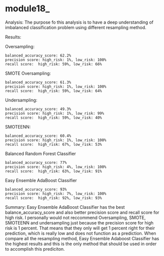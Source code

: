 # module18_

Analysis:
The purpose fo this analysis is to have a deep understanding of imbalanced classification problem using different resampling method. 




Results:

Oversampling: 

    balanced_accuracy_score: 62.2%
    precision score: high_risk: 1%, low_risk: 100%
    recall score:  high_risk: 59%, low_risk: 66%


SMOTE Oversampling: 

    balanced_accuracy_score: 61.3%
    precision score: high_risk: 1%, low_risk: 100%
    recall score:  high_risk: 59%, low_risk: 64%


Undersampling: 

    balanced_accuracy_score: 49.3%
    precision score: high_risk: 1%, low_risk: 99%
    recall score:  high_risk: 59%, low_risk: 40%


SMOTEENN: 

    balanced_accuracy_score: 60.4%
    precision score: high_risk: 1%, low_risk: 100%
    recall score:  high_risk: 67%, low_risk: 53%

Balanced Random Forest Classifier

    balanced_accuracy_score: 77%
    precision score: high_risk: 4%, low_risk: 100%
    recall score:  high_risk: 63%, low_risk: 91%

Easy Ensemble AdaBoost Classifier

    balanced_accuracy_score: 93%
    precision score: high_risk: 7%, low_risk: 100%
    recall score:  high_risk: 92%, low_risk: 93%






Summary:
Easy Ensemble AdaBoost Classifier has the best balance_accuracy_score and also better precision score and recall score for high risk. I personally would not reccommend Oversampling, SMOTE, SMOTEENN and undersampling just because the precision score for high risk is 1 percent. That means that they only will get 1 percent right for their prediction, which is really low and does not function as a prediction. When compare all the resampling method, Easy Ensemble Adaboost Classifier has the highest results and this is the only method that should be used in order to accomplish this prediciton. 